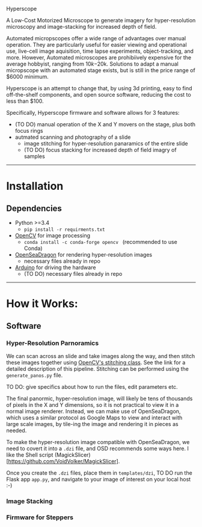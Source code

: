 Hyperscope

A Low-Cost Motorized Microscope to generate imagery for hyper-resolution microscopy and image-stacking for increased depth of field. 

Automated micropscopes offer a wide range of advantages over manual operation. They are particularly useful for easier viewing and operational use, live-cell image aquisition, time lapse experiments, object-tracking, and more. However, Automated microscopes are prohibiively expensive for the average hobbyist, ranging from $10k-$20k. Solutions to adapt a manual micropscope with an automated stage exists, but is still in the price range of $6000 minimum. 

Hyperscope is an attempt to change that, by using 3d printing, easy to find off-the-shelf components, and open source software, reducing the cost to less than $100. 

Specifically, Hyperscope firmware and software allows for 3 features: 
 
- (TO DO) manual operation of the X and Y movers on the stage, plus both focus rings
- autmated scanning and photography of a slide
    - image stitching for hyper-resolution panaramics of the entire slide
    - (TO DO) focus stacking for increased depth of field imagry of samples

---     
# Installation 
## Dependencies 
-  Python >=3.4
    - `pip install -r requirments.txt`
- [OpenCV](https://opencv.org/) for image processing
    - `conda install -c conda-forge opencv ` (recommended to use Conda)
- [OpenSeaDragon](https://openseadragon.github.io/#downloadh) for rendering hyper-resolution images
    - necessary files already in repo
- [Arduino](https://www.arduino.cc/en/Main/Software) for driving the hardware 
    - (TO DO) necessary files already in repo

--- 
# How it Works:

## Software
### Hyper-Resolution Parnoramics
We can scan across an slide and take images along the way, and then stitch these images together using [OpenCV's stitching class](https://docs.opencv.org/2.4/modules/stitching/doc/introduction.html). See the link for a detailed description of this pipeline. Stitching can be performed using the `generate_panos.py` file. 

TO DO: give specifics about how to run the files, edit parameters etc. 

The final panormic, hyper-resolution image, will likely be tens of thousands of pixels in the X and Y dimensions, so it is not practical to view it in a normal image renderer. Instead, we can make use of OpenSeaDragon, which uses a similar protocol as Google Maps to view and interact with large scale images, by tile-ing the image and rendering it in pieces as needed. 

To make the hyper-resolution image compatible with OpenSeaDragon, we need to covert it into a `.dzi` file, and OSD recommends some ways here. I like the Shell script (MagickSlicer)[https://github.com/VoidVolker/MagickSlicer]. 

Once you create the `.dzi` files, place them in `templates/dzi`, TO DO run the Flask app `app.py`, and navigate to your image of interest on your local host :-) 

### Image Stacking

### Firmware for Steppers


